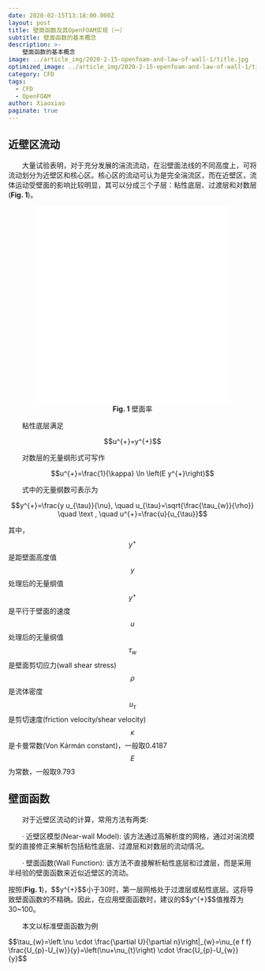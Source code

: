 ```yaml
---
date: 2020-02-15T13:18:00.000Z
layout: post
title: 壁面函数及其OpenFOAM实现（一）
subtitle: 壁面函数的基本概念
description: >-
    壁面函数的基本概念
image: ../article_img/2020-2-15-openfoam-and-law-of-wall-1/title.jpg
optimized_image: ../article_img/2020-2-15-openfoam-and-law-of-wall-1/title.jpg
category: CFD
tags:
  - CFD
  - OpenFOAM
author: Xiaoxiao
paginate: true
---
```

## 近壁区流动
<p style="text-indent:2em">大量试验表明，对于充分发展的湍流流动，在沿壁面法线的不同高度上，可将流动划分为近壁区和核心区。核心区的流动可认为是完全湍流区，而在近壁区，流体运动受壁面的影响比较明显，其可以分成三个子层：粘性底层、过渡层和对数层(<b>Fig. 1</b>)。</p>
<center><embed src="../article_img/2020-2-15-openfoam-and-law-of-wall-1/law_of_the_wall.svg" style="display:block;width:400px;height:400px" /></center>
<center><b>Fig. 1</b> 壁面率</center>

<p style="text-indent:2em">粘性底层满足</p>
<center>$$u^{+}=y^{+}$$</center>
<p style="text-indent:2em">对数层的无量纲形式可写作</p>
<center>$$u^{+}=\frac{1}{\kappa} \ln \left(E y^{+}\right)$$</center>
<p style="text-indent:2em">式中的无量纲数可表示为</p>
<center>$$y^{+}=\frac{y u_{\tau}}{\nu}, \quad u_{\tau}=\sqrt{\frac{\tau_{w}}{\rho}} \quad \text , \quad u^{+}=\frac{u}{u_{\tau}}$$</center>

其中，<br>
$$y^{+}$$  是距壁面高度值$$y$$处理后的无量纲值<br>
$$y^{+}$$  是平行于壁面的速度$$u$$处理后的无量纲值<br>
$$\tau_{w}$$  是壁面剪切应力(wall shear stress)<br>
$$\rho$$  是流体密度<br>
$$u_{\tau}$$  是剪切速度(friction velocity/shear velocity)<br>
$$\kappa$$  是卡曼常数(Von Kármán constant)，一般取0.4187<br>
$$E$$  为常数，一般取9.793<br>

## 壁面函数
<p style="text-indent:2em">对于近壁区流动的计算，常用方法有两类:</p>
<p style="text-indent:2em">· 近壁区模型(Near-wall Model): 该方法通过高解析度的网格，通过对湍流模型的直接修正来解析包括粘性底层、过渡层和对数层的流动情况。</p>
<p style="text-indent:2em">· 壁面函数(Wall Function): 该方法不直接解析粘性底层和过渡层，而是采用半经验的壁面函数来近似近壁区的流动。</p>
按照(<b>Fig. 1</b>)，$$y^{+}$$小于30时，第一层网格处于过渡层或粘性底层。这将导致壁面函数的不精确。因此，在应用壁面函数时，建议的$$y^{+}$$值推荐为30~100。
<p style="text-indent:2em">本文以标准壁面函数为例</p>
$$\tau_{w}=\left.\nu \cdot \frac{\partial U}{\partial n}\right|_{w}=\nu_{e f f} \frac{U_{p}-U_{w}}{y}=\left(\nu+\nu_{t}\right) \cdot \frac{U_{p}-U_{w}}{y}$$

